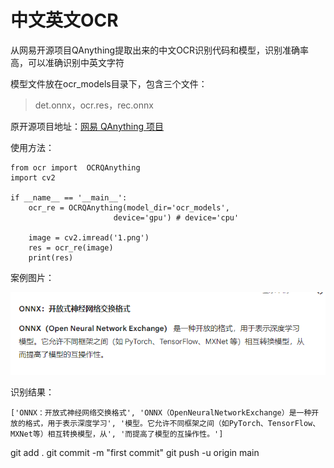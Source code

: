 # 中文英文OCR

从网易开源项目QAnything提取出来的中文OCR识别代码和模型，识别准确率高，可以准确识别中英文字符

模型文件放在ocr_models目录下，包含三个文件：

> det.onnx，ocr.res，rec.onnx

原开源项目地址：[网易 QAnything 项目](https://github.com/netease-youdao/QAnything)

使用方法：

```
from ocr import  OCRQAnything
import cv2

if __name__ == '__main__':
    ocr_re = OCRQAnything(model_dir='ocr_models',
                       device='gpu') # device='cpu'
   
    image = cv2.imread('1.png')
    res = ocr_re(image)
    print(res)
```

案例图片：

![图片](images/1.png)

识别结果：

```
['ONNX：开放式神经网络交换格式', 'ONNX（OpenNeuralNetworkExchange）是一种开放的格式，用于表示深度学习', '模型。它允许不同框架之间（如PyTorch、TensorFlow、MXNet等）相互转换模型，从', '而提高了模型的互操作性。'] 
```

git add .
git commit -m "first commit"
git push -u origin main
